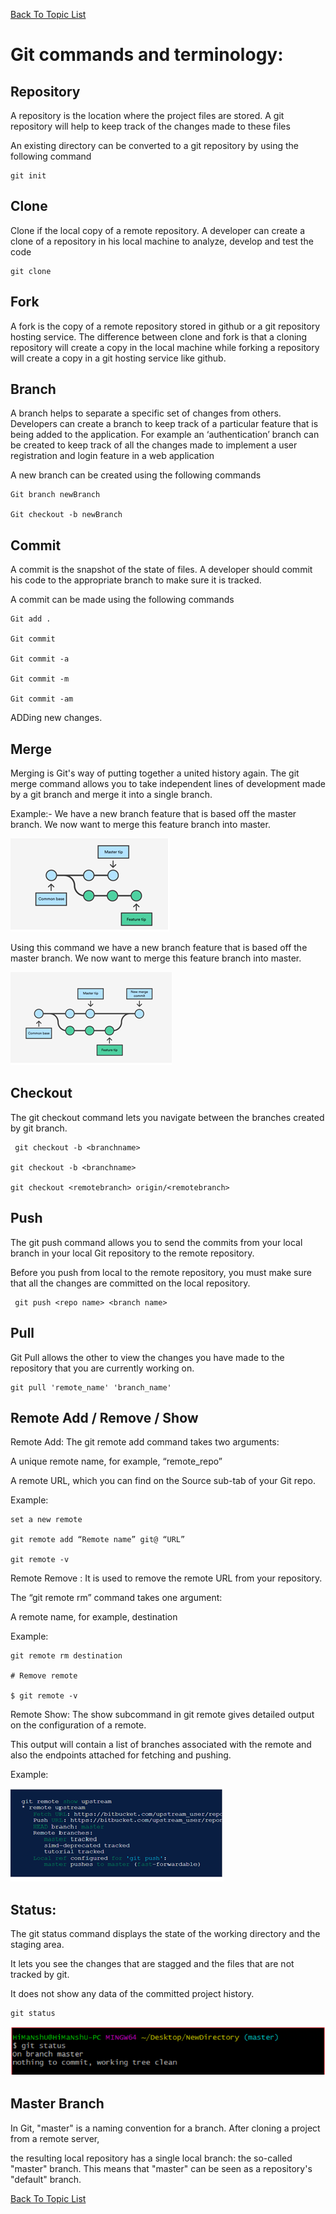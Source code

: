 [Back To Topic List](README.md)

# Git commands and terminology:

## Repository
A repository is the location where the project files are stored. A git repository will help to keep track of the changes made to these files

An existing directory can be converted to a git repository by using the following command

```
git init
```


## Clone
Clone if the local copy of a remote repository. A developer can create a clone of a repository in his local machine to analyze, develop and test the code

```
git clone
```

## Fork
A fork is the copy of a remote repository stored in github or a git repository hosting service. The difference between clone and fork is that a cloning repository will create a copy in the local machine while forking a repository will create a copy in a git hosting service like github.

## Branch
A branch helps to separate a specific set of changes from others. Developers can create a branch to keep track of a particular feature that is being added to the application. For example an ‘authentication’ branch can be created to keep track of all the changes made to implement a user registration and login feature in a web application

A new branch can be created using the following commands

```
Git branch newBranch

Git checkout -b newBranch
```

## Commit
A commit is the snapshot of the state of files. A developer should commit his code to the appropriate branch to make sure it is tracked. 
		
A commit can be made using the following commands

```
Git add .

Git commit

Git commit -a

Git commit -m

Git commit -am
```
ADDing new changes.	

## Merge
Merging  is Git's way of putting together a united history again. The git merge command allows you to take independent lines of development made by a git branch and merge it into a single branch.	

Example:- 
We have a new branch feature that is based off the master branch. We now want to merge this feature branch into master.

   ![](Images/Untitled.png)

Using this command we have a new branch feature that is based off the master branch. We now want to merge this feature branch into master.

![](Images/IMG2.png)

## Checkout

The git checkout command lets you navigate between the branches created by git branch. 

```	
 git checkout -b <branchname>  

git checkout -b <branchname>  

git checkout <remotebranch> origin/<remotebranch> 
```

## Push

The git push command allows you to send the commits from your local branch in your local Git repository to the remote repository.

Before you push from local to the remote repository, you must make sure that all the changes are committed on the local repository.

```
 git push <repo name> <branch name>
```

## Pull

Git Pull allows the other to view the changes you have made to the repository that you are currently working on. 

```
git pull 'remote_name' 'branch_name'
```

## Remote Add / Remove / Show
 
Remote Add:  The git remote add command takes two arguments:

A unique remote name, for example, “remote_repo”

A remote URL, which you can find on the Source sub-tab of your Git repo.

Example: 

```
set a new remote

git remote add “Remote name” git@ “URL”

git remote -v
```

 Remote Remove : It is used to remove the remote URL from your repository.

The “git remote rm” command takes one argument:

A remote name, for example, destination

Example: 
```
git remote rm destination

# Remove remote	

$ git remote -v
```

Remote Show: The show subcommand in git remote  gives detailed output on the configuration of a remote. 

This output will contain a list of branches associated with the remote and also the endpoints attached for fetching and pushing.

Example:

![](Images/img3.png)

## Status:   
The git status command displays the state of the working directory and the staging area. 

It lets you see the changes that are stagged and the files that are not tracked by git. 

It does not show any data of the committed project history.

```
git status
```

![](Images/statuspng.png)

## Master Branch
 
In Git, "master" is a naming convention for a branch. After cloning a project from a remote server,

the resulting local repository has a single local branch: the so-called "master" branch. This means that "master" can be seen as a repository's "default" branch.



[Back To Topic List](README.md)
